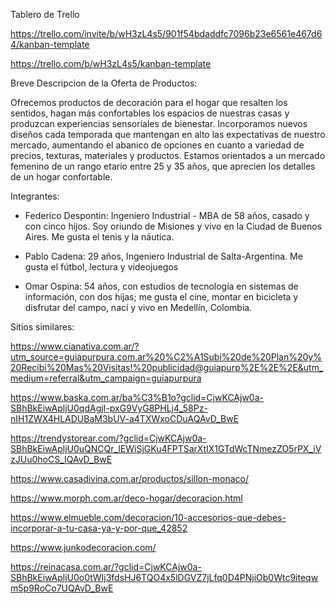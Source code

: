 Tablero de Trello

https://trello.com/invite/b/wH3zL4s5/901f54bdaddfc7096b23e6561e467d64/kanban-template

https://trello.com/b/wH3zL4s5/kanban-template



Breve Descripcion de la Oferta de Productos:

Ofrecemos productos de decoración para el hogar que resalten los sentidos, hagan más confortables los espacios de nuestras casas y produzcan experiencias sensoriales de bienestar.
Incorporamos nuevos diseños cada temporada que mantengan en alto las expectativas de nuestro mercado, aumentando el abanico de opciones en cuanto a variedad de precios, texturas, materiales y productos.
Estamos orientados a un mercado femenino de un rango etario entre 25 y 35 años, que aprecien los detalles de un hogar confortable.

Integrantes:

* Federico Despontin: Ingeniero Industrial - MBA de 58 años, casado y con cinco hijos. Soy oriundo de Misiones y vivo en la Ciudad de Buenos Aires. Me gusta el tenis y la náutica.

* Pablo Cadena: 29 años, Ingeniero Industrial de Salta-Argentina. Me gusta el fútbol, lectura y videojuegos

* Omar Ospina: 54 años, con estudios de tecnología en sistemas de información, con dos hijas; me gusta el cine, montar en bicicleta y disfrutar del campo, nací y vivo en Medellín, Colombia.

Sitios similares:

https://www.cianativa.com.ar/?utm_source=guiapurpura.com.ar%20%C2%A1Subi%20de%20Plan%20y%20Recibi%20Mas%20Visitas!%20publicidad@guiapurp%2E%2E%2E&utm_medium=referral&utm_campaign=guiapurpura

https://www.baska.com.ar/ba%C3%B1o?gclid=CjwKCAjw0a-SBhBkEiwApljU0qdAgjI-pxG9VyG8PHLj4_58Pz-nIH1ZWX4HLADUBaM3bUV-a4TXWxoCDuAQAvD_BwE

https://trendystorear.com/?gclid=CjwKCAjw0a-SBhBkEiwApljU0uQNCQr_lEWiSjGKu4FPTSarXtIX1GTdWcTNmezZO5rPX_iVzJUu0hoCS_IQAvD_BwE

https://www.casadivina.com.ar/productos/sillon-monaco/

https://www.morph.com.ar/deco-hogar/decoracion.html

https://www.elmueble.com/decoracion/10-accesorios-que-debes-incorporar-a-tu-casa-ya-y-por-que_42852

https://www.junkodecoracion.com/

https://reinacasa.com.ar/?gclid=CjwKCAjw0a-SBhBkEiwApljU0o0tWIj3fdsHJ6TQO4x5lDGVZ7jLfq0D4PNjiOb0Wtc9iteqwm5p9RoCo7UQAvD_BwE


